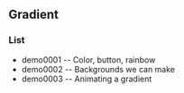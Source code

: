 ## Gradient


### List
* demo0001 -- Color, button, rainbow
* demo0002 -- Backgrounds we can make
* demo0003 -- Animating a gradient